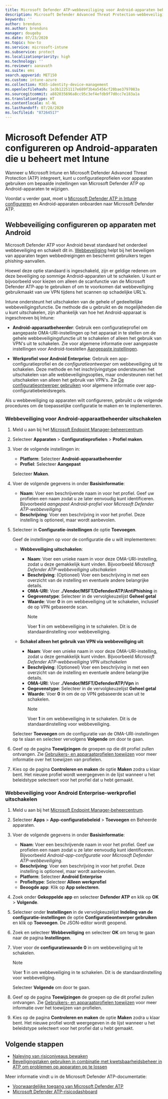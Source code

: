 ```yaml
---
title: Microsoft Defender ATP-webbeveiliging voor Android-apparaten beheren in Microsoft Intune - Azure | Microsoft Docs
description: Microsoft Defender Advanced Threat Protection-webbeveiliging (Microsoft Defender ATP) voor Android configureren in Intune.
keywords: ''
author: brenduns
ms.author: brenduns
manager: dougeby
ms.date: 07/23/2020
ms.topic: how-to
ms.service: microsoft-intune
ms.subservice: protect
ms.localizationpriority: high
ms.technology: ''
ms.reviewer: aanavath
ms.suite: ems
search.appverid: MET150
ms.custom: intune-azure
ms.collection: M365-identity-device-management
ms.openlocfilehash: 1e3b12251117e689f3b4a5456cf20bae3797083a
ms.sourcegitcommit: a882035696a8cc95c3ef4efdb9f7d0cc7e183a1a
ms.translationtype: HT
ms.contentlocale: nl-NL
ms.lasthandoff: 07/28/2020
ms.locfileid: "87264517"
---
```

# <a name="configure-microsoft-defender-atp-on-android-devices-you-manage-with-intune"></a>Microsoft Defender ATP configureren op Android-apparaten die u beheert met Intune

Wanneer u Microsoft Intune en Microsoft Defender Advanced Threat Protection (ATP) integreert, kunt u configuratieprofielen voor apparaten gebruiken om bepaalde instellingen van Microsoft Defender ATP op Android-apparaten te wijzigen.

Voordat u verder gaat, moet u [Microsoft Defender ATP in Intune configureren](../protect/advanced-threat-protection-configure.md) en Android-apparaten onboarden naar Microsoft Defender ATP.

## <a name="configure-web-protection-on-devices-that-run-android"></a>Webbeveiliging configureren op apparaten met Android

Microsoft Defender ATP voor Android bevat standaard het onderdeel webbeveiliging en schakelt dit in. [Webbeveiliging](https://docs.microsoft.com/windows/security/threat-protection/microsoft-defender-atp/web-protection-overview) helpt bij het beveiligen van apparaten tegen webbedreigingen en beschermt gebruikers tegen phishing-aanvallen.

Hoewel deze optie standaard is ingeschakeld, zijn er geldige redenen om deze beveiliging op sommige Android-apparaten uit te schakelen. U kunt er bijvoorbeeld voor kiezen om alleen de scanfunctie van de Microsoft Defender ATP-app te gebruiken of om te voorkomen dat webbeveiliging gebruikmaakt van uw VPN tijdens het scannen op schadelijke URL's.

Intune ondersteunt het uitschakelen van de gehele of gedeeltelijke webbeveiligingsfunctie. De methode die u gebruikt en de mogelijkheden die u kunt uitschakelen, zijn afhankelijk van hoe het Android-apparaat is ingeschreven bij Intune:

- **Android-apparaatbeheerder**: Gebruik een configuratieprofiel om aangepaste OMA-URI-instellingen op het apparaat in te stellen om de gehele webbeveiligingsfunctie uit te schakelen of alleen het gebruik van VPN's uit te schakelen. Zie voor algemene informatie over aangepaste instellingen voor Android-toestellen [Aangepaste instellingen](../configuration/custom-settings-android.md).

- **Werkprofiel voor Android Enterprise**: Gebruik een app-configuratieprofiel en de *configuratieontwerper* om webbeveiliging uit te schakelen. Deze methode en het inschrijvingstype ondersteunen het uitschakelen van alle webbeveiligingsopties, maar ondersteunen niet het uitschakelen van alleen het gebruik van VPN's. Zie [De configuratieontwerper gebruiken](../apps/app-configuration-policies-use-android.md#use-the-configuration-designer) voor algemene informatie over app-configuratiebeleidsregels.

Als u webbeveiliging op apparaten wilt configureren, gebruikt u de volgende procedures om de toepasselijke configuratie te maken en te implementeren.

### <a name="disable-web-protection-for-android-device-administrator"></a>Webbeveiliging voor Android-apparaatbeheerder uitschakelen

1. Meld u aan bij het [Microsoft Endpoint Manager-beheercentrum](https://go.microsoft.com/fwlink/?linkid=2109431).

2. Selecteer **Apparaten** > **Configuratieprofielen** > **Profiel maken**.

3. Voer de volgende instellingen in:

   - **Platform**: Selecteer **Android-apparaatbeheerder**
   - **Profiel**: Selecteer **Aangepast**

   Selecteer **Maken**.

4. Voer de volgende gegevens in onder **Basisinformatie**:

   - **Naam**: Voer een beschrijvende naam in voor het profiel. Geef uw profielen een naam zodat u ze later eenvoudig kunt identificeren. Bijvoorbeeld *aangepast Android-profiel voor Microsoft Defender ATP-webbeveiliging*
   - **Beschrijving**: Voer een beschrijving in voor het profiel. Deze instelling is optioneel, maar wordt aanbevolen.

5. Selecteer in **Configuratie-instellingen** de optie **Toevoegen**.

   Geef de instellingen op voor de configuratie die u wilt implementeren:

   - **Webbeveiliging uitschakelen**:
     - **Naam**: Voer een unieke naam in voor deze OMA-URI-instelling, zodat u deze gemakkelijk kunt vinden. Bijvoorbeeld *Microsoft Defender ATP-webbeveiliging uitschakelen*
     - **Beschrijving**: (Optioneel) Voer een beschrijving in met een overzicht van de instelling en eventuele andere belangrijke details.
     - **OMA-URI**: Voer **./Vendor/MSFT/DefenderATP/AntiPhishing** in
     - **Gegevenstype**: Selecteer in de vervolgkeuzelijst **Geheel getal**
     - **Waarde**: Voer **0** in om webbeveiliging uit te schakelen, inclusief de op VPN gebaseerde scan.
       > [!NOTE]
       > Voer **1** in om webbeveiliging in te schakelen. Dit is de standaardinstelling voor webbeveiliging.

   - **Schakel alleen het gebruik van VPN via webbeveiliging uit**:
     - **Naam**: Voer een unieke naam in voor deze OMA-URI-instelling, zodat u deze gemakkelijk kunt vinden. Bijvoorbeeld *Microsoft Defender ATP-webbeveiliging VPN uitschakelen*
     - **Beschrijving**: (Optioneel) Voer een beschrijving in met een overzicht van de instelling en eventuele andere belangrijke details.
     - **OMA-URI**: Voer **./Vendor/MSFT/DefenderATP/Vpn** in
     - **Gegevenstype**: Selecteer in de vervolgkeuzelijst **Geheel getal**
     - **Waarde**: Voer **0** in om de op VPN gebaseerde scan uit te schakelen.
       > [!NOTE]
       > Voer **1** in om webbeveiliging in te schakelen. Dit is de standaardinstelling voor webbeveiliging.

   Selecteer **Toevoegen** om de configuratie van de OMA-URI-instellingen op te slaan en selecteer vervolgens **Volgende** om door te gaan.

6. Geef op de pagina **Toewijzingen** de groepen op die dit profiel zullen ontvangen. Zie [Gebruikers- en apparaatprofielen toewijzen](../configuration/device-profile-assign.md) voor meer informatie over het toewijzen van profielen.

7. Kies op de pagina **Controleren en maken** de optie **Maken** zodra u klaar bent. Het nieuwe profiel wordt weergegeven in de lijst wanneer u het beleidstype selecteert voor het profiel dat u hebt gemaakt.

### <a name="disable-web-protection-for-android-enterprise-work-profile"></a>Webbeveiliging voor Android Enterprise-werkprofiel uitschakelen

1. Meld u aan bij het [Microsoft Endpoint Manager-beheercentrum](https://go.microsoft.com/fwlink/?linkid=2109431).

2. Selecteer **Apps** > **App-configuratiebeleid** > **Toevoegen** en Beheerde apparaten.

3. Voer de volgende gegevens in onder **Basisinformatie**:

   - **Naam**: Voer een beschrijvende naam in voor het profiel. Geef uw profielen een naam zodat u ze later eenvoudig kunt identificeren. Bijvoorbeeld *Android-app-configuratie voor Microsoft Defender ATP-webbeveiliging*.
   - **Beschrijving**: Voer een beschrijving in voor het profiel. Deze instelling is optioneel, maar wordt aanbevolen.
   - **Platform**: Selecteer **Android Enterprise**
   - **Profieltype**: Selecteer **Alleen werkprofiel**
   - **Beoogde app**: Klik op **App selecteren**.

4. Zoek onder **Gekoppelde app** en selecteer **Defender ATP** en klik op **OK** > **Volgende**.

5. Selecteer onder **Instellingen** in de vervolgkeuzelijst **Indeling van de configuratie-instellingen** de optie **Configuratieontwerper gebruiken** en klik op **Toevoegen**. De JSON-editor wordt geopend.

6. Zoek en selecteer **Webbeveiliging** en selecteer **OK** om terug te gaan naar de pagina **Instellingen**.

7. Voer voor de **configuratiewaarde** **0** in om webbeveiliging uit te schakelen.

   > [!NOTE]
   > Voer **1** in om webbeveiliging in te schakelen. Dit is de standaardinstelling voor webbeveiliging.

   Selecteer **Volgende** om door te gaan.

8. Geef op de pagina **Toewijzingen** de groepen op die dit profiel zullen ontvangen. Zie [Gebruikers- en apparaatprofielen toewijzen](../configuration/device-profile-assign.md) voor meer informatie over het toewijzen van profielen.

9. Kies op de pagina **Controleren en maken** de optie **Maken** zodra u klaar bent. Het nieuwe profiel wordt weergegeven in de lijst wanneer u het beleidstype selecteert voor het profiel dat u hebt gemaakt.

## <a name="next-steps"></a>Volgende stappen

- [Naleving van risiconiveaus bewaken](../protect/advanced-threat-protection-monitor.md)
- [Beveiligingstaken gebruiken in combinatie met kwetsbaarheidsbeheer in ATP om problemen op apparaten op te lossen](../protect/atp-manage-vulnerabilities.md)

Meer informatie vindt u in de Microsoft Defender ATP-documentatie:

- [Voorwaardelijke toegang van Microsoft Defender ATP](https://docs.microsoft.com/windows/security/threat-protection/microsoft-defender-atp/conditional-access)
- [Microsoft Defender ATP-risicodashboard](https://docs.microsoft.com/windows/security/threat-protection/microsoft-defender-atp/security-operations-dashboard)

